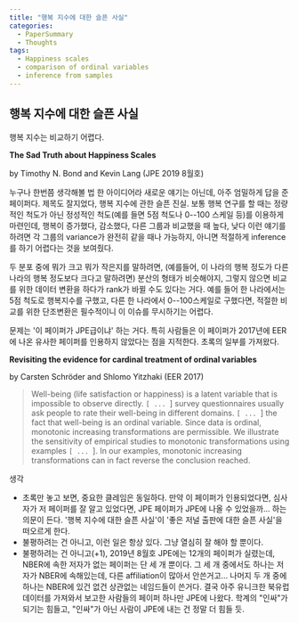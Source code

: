 ```yaml
---
title: "행복 지수에 대한 슬픈 사실"
categories:
  - PaperSummary
  - Thoughts
tags:
  - Happiness scales
  - comparison of ordinal variables
  - inference from samples
---
```


## 행복 지수에 대한 슬픈 사실

행복 지수는 비교하기 어렵다.

**The Sad Truth about Happiness Scales**

by Timothy N. Bond and Kevin Lang
(JPE 2019 8월호)

<!--
> Happiness is reported in ordered intervals (e.g. very, pretty, not too happy). We review and apply standard statistical results to determine when such data permit identification of two groups’ relative average happiness. The necessary conditions for nonparametric identification are strong and unlikely to be ever satisfied. Standard parametric approaches cannot identify this ranking unless the variances are exactly equal. If not, ordered probit findings can be reversed by lognormal transformations. For nine prominent happiness research areas, conditions for nonparametric identification are rejected and standard parametric results are reversed using plausible transformations. Tests for a common reporting function consistently reject.
-->

누구나 한번쯤 생각해볼 법 한 아이디어라 새로운 얘기는 아닌데, 아주 엄밀하게 답을 준 페이퍼다. 제목도 잘지었다, 행복 지수에 관한 슬픈 진실. 보통 행복 연구를 할 때는 정량적인 척도가 아닌 정성적인 척도(예를 들면 5점 척도나 0--100 스케일 등)를 이용하게 마련인데, 행복이 증가했다, 감소했다, 다른 그룹과 비교했을 때 높다, 낮다 이런 얘기를 하려면 각 그룹의 variance가 완전히 같을 때나 가능하지, 아니면 적절하게 inference를 하기 어렵다는 것을 보여줬다. 

두 분포 중에 뭐가 크고 뭐가 작은지를 말하려면, (예를들어, 이 나라의 행복 정도가 다른 나라의 행복 정도보다 크다고 말하려면) 분산의 형태가 비슷해야지, 그렇지 않으면 비교를 위한 데이터 변환을 하다가 rank가 바뀔 수도 있다는 거다. 예를 들어 한 나라에서는 5점 척도로 행복지수를 구했고, 다른 한 나라에서 0--100스케일로 구했다면, 적절한 비교를 위한 단조변환은 필수적이니 이 이슈를 무시하기는 어렵다.

문제는 '이 페이퍼가 JPE급이냐' 하는 거다. 특히 사람들은 이 페이퍼가 2017년에 EER에 나온 유사한 페이퍼를 인용하지 않았다는 점을 지적한다. 초록의 일부를 가져왔다.

**Revisiting the evidence for cardinal treatment of ordinal variables**

by Carsten Schröder and Shlomo Yitzhaki (EER 2017)

> Well-being (life satisfaction or happiness) is a latent variable that is impossible to observe directly. `[ ... `] survey questionnaires usually ask people to rate their well-being in different domains. `[ ... `] the fact that well-being is an ordinal variable. Since data is ordinal, monotonic increasing transformations are permissible. We illustrate the sensitivity of empirical studies to monotonic transformations using examples `[ ... `]. In our examples, monotonic increasing transformations can in fact reverse the conclusion reached.

생각
- 초록만 놓고 보면, 중요한 클레임은 동일하다. 만약 이 페이퍼가 인용되었다면, 심사자가 저 페이퍼를 잘 알고 있었다면, JPE 페이퍼가 JPE에 나올 수 있었을까... 하는 의문이 든다. '행복 지수에 대한 슬픈 사실'이 '좋은 저널 출판에 대한 슬픈 사실'을 떠오르게 한다. 
- 불평하려는 건 아니고, 이런 일은 항상 있다. 그냥 열심히 잘 해야 할 뿐이다.
- 불평하려는 건 아니고(+1), 2019년 8월호 JPE에는 12개의 페이퍼가 실렸는데, NBER에 속한 저자가 없는 페이퍼는 단 세 개 뿐이다. 그 세 개 중에서도 하나는 저자가 NBER에 속해있는데, 다른 affiliation이 많아서 안쓴거고... 나머지 두 개 중에 하나는 NBER에 있건 없건 상관없는 네임드들이 쓴거다. 결국 아주 유니크한 북유럽 데이터를 가져와서 보고한 사람들의 페이퍼 하나만 JPE에 나왔다. 학계의 "인싸"가 되기는 힘들고, "인싸"가 아닌 사람이 JPE에 내는 건 정말 더 힘들 듯.
